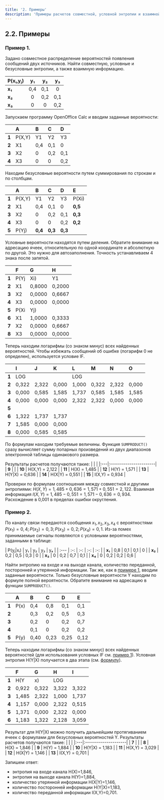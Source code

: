 ```yaml
---
title: '2. Примеры'
description: 'Примеры расчетов совместной, условной энтропии и взаимной информации.'
---
```


## 2.2. Примеры

### Пример 1.

Задано совместное распределение вероятностей появления сообщений двух источников. Найти совместную, условные и безусловные энтропии, а также взаимную информацию.

| P(xᵢ,yⱼ) | y₁ | y₂ | y₃ |
| :--- | :-: | :-: | :-: |
| **x₁** | 0,4 | 0,1 | 0 |
| **x₂** | 0 | 0,2 | 0,1 |
| **x₃** | 0 | 0 | 0,2 |

Запускаем программу OpenOffice Calc и вводим заданные вероятности:

|   | A      | B   | C   | D   |
|:--|:-------|:----|:----|:----|
| **1** | P(X,Y) | Y1  | Y2  | Y3  |
| **2** | X1     | 0,4 | 0,1 | 0   |
| **3** | X2     | 0   | 0,2 | 0,1 |
| **4** | X3     | 0   | 0   | 0,2 |

Находим безусловные вероятности путем суммирования по строкам и по столбцам.

|   | A      | B   | C   | D   | E      |
|:--|:-------|:----|:----|:----|:-------|
| **1** | P(X,Y) | Y1  | Y2  | Y3  | P(Xi)  |
| **2** | X1     | 0,4 | 0,1 | 0   | **0,5**  |
| **3** | X2     | 0   | 0,2 | 0,1 | **0,3**  |
| **4** | X3     | 0   | 0   | 0,2 | **0,2**  |
| **5** | P(Yj)  | **0,4** | **0,3** | **0,3** |        |

Условные вероятности находятся путем деления. Обратите внимание на адресацию ячеек, относительную по одной координате и абсолютную по другой. Это нужно для автозаполнения. Точность устанавливаем 4 знака после запятой.

|   | F       | G       | H       |
|:--|:--------|:--------|:--------|
| **1** | P(Yj|Xi) | Y1      | Y2      | Y3      |
| **2** | X1      | 0,8000  | 0,2000  | 0,0000  |
| **3** | X2      | 0,0000  | 0,6667  | 0,3333  |
| **4** | X3      | 0,0000  | 0,0000  | 1,0000  |
| **5** | P(Xi|Yj) |         |         |         |
| **6** | X1      | 1,0000  | 0,3333  | 0,0000  |
| **7** | X2      | 0,0000  | 0,6667  | 0,3333  |
| **8** | X3      | 0,0000  | 0,0000  | 0,6667  |

Теперь находим логарифмы (со знаком минус) всех найденных вероятностей. Чтобы избежать сообщений об ошибке (логарифм 0 не определен), используется условие IF.

|   | I      | J      | K      | L      | M      | N      | O      |
|:--|:-------|:-------|:-------|:-------|:-------|:-------|:-------|
| **1** | LOG    |        |        | LOG    |        |        |        |
| **2** | 0,322  | 2,322  | 0,000  | 1,000  | 0,322  | 2,322  | 0,000  |
| **3** | 0,000  | 0,585  | 1,585  | 1,737  | 0,585  | 1,585  | 1,585  |
| **4** | 0,000  | 0,000  | 0,000  | 2,322  | 2,322  | 0,000  | 0,000  |
| **5** |        |        |        |        |        |        |        |
| **6** | 1,322  | 1,737  | 1,737  |        |        |        |        |
| **7** | 1,585  | 0,000  | 0,000  |        |        |        |        |
| **8** | 0,000  | 0,585  | 0,585  |        |        |        |        |

По формулам находим требуемые величины. Функция `SUMPRODUCT()` сразу вычисляет сумму попарных произведений из двух диапазонов электронной таблицы одинакового размера.

Результаты расчетов получаются такие:
|    |                        |
|:---|:-----------------------|
| **9**  |                        |
| **10** | H(X,Y) = 2,122         |
| **11** | H(X) = 1,485           |
| **12** | H(Y) = 1,571           |
| **13** | H(Y|X) = 0,636         |
| **14** | H(X|Y) = 0,551         |
| **15** | I(X,Y) = 0,934         |

Проверки по формулам соотношения между совместной и другими энтропиями:
$H(X,Y) = 1,485 + 0,636 = 1,571 + 0,551 = 2,122$.
Взаимная информация $I(X,Y) = 1,485 - 0,551 = 1,571 - 0,636 = 0,934$.
Расхождение в 0,001 в пределах ошибки округления.

### Пример 2.

По каналу связи передаются сообщения $x_1, x_2, x_3, x_4$ с вероятностями $P(x_1)=0,4; P(x_2)=0,3; P(x_3)=0,2; P(x_4)=0,1$. Из-за помех принимаемые сигналы появляются с условными вероятностями, заданными в таблице:

| P(yⱼ|xᵢ) | y₁ | y₂ | y₃ | y₄ |
| :--- | :-: | :-: | :-: | :-: |
| **x₁** | 0,8 | 0,1 | 0,1 | 0 |
| **x₂** | 0,2 | 0,5 | 0,3 | 0 |
| **x₃** | 0 | 0,2 | 0,7 | 0,1 |
| **x₄** | 0 | 0,2 | 0,2 | 0,6 |

Найти энтропию на входе и на выходе канала, количество переданной, посторонней и утерянной информации.
Так же, как в [примере 1](/path/to/example-1), вводим заданные вероятности. Только безусловные вероятности Y находим по формуле полной вероятности. Обратите внимание на адресацию в функции `SUMPRODUCT()`.

|   | A      | B   | C   | D   | E   |
|:--|:-------|:----|:----|:----|:----|
| **1** | P(x)   | 0,4 | 0,8 | 0,1 | 0,1 |
| **2** |        | 0,3 | 0,2 | 0,5 | 0,3 |
| **3** |        | 0,2 | 0   | 0,2 | 0,7 |
| **4** |        | 0,1 | 0   | 0,2 | 0,2 |
| **5** | P(y)   | 0,40| 0,23| 0,25| 0,12|

Теперь находим логарифмы (со знаком минус) всех найденных вероятностей (для использования условных IF см. [пример 1](/path/to/example-1)). Условная энтропия H(Y|X) получается в два этапа (см. [формулу](/path/to/formula)).

|   | F      | G      | H      | I      |
|:--|:-------|:-------|:-------|:-------|
| **1** | H(Y|x) | LOG    |        |        |
| **2** | 0,922  | 0,322  | 3,322  | 3,322  |
| **3** | 1,485  | 2,322  | 1,000  | 1,737  |
| **4** | 1,157  | 0,000  | 2,322  | 0,515  |
| **5** | 1,371  | 0,000  | 2,322  | 0,000  |
| **6** | 1,183  | 1,322  | 2,128  | 3,059  |

Результат для H(Y|X) можно получить дальнейшим протягиванием ячеек с формулами для безусловных вероятностей Y.
Результаты расчетов получаются такие:
|    |                      |
|:---|:---------------------|
| **7**  |                      |
| **8**  | H(X) = 1,846         |
| **9**  | H(Y) = 1,884         |
| **10** | H(Y|X) = 1,183       |
| **11** | H(X,Y) = 3,029       |
| **12** | H(X|Y) = 1,146       |
| **13** | I(X,Y) = 0,701       |

Запишем ответ:
*   энтропия на входе канала H(X)=1,846,
*   энтропия на выходе канала H(Y)=1,884,
*   количество утерянной информации H(X|Y)=1,146,
*   количество посторонней информации H(Y|X)=1,183,
*   количество переданной информации I(X,Y)=0,701.